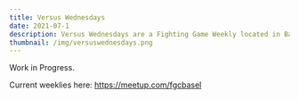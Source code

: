 ```yaml
---
title: Versus Wednesdays
date: 2021-07-1
description: Versus Wednesdays are a Fighting Game Weekly located in Basel, Switzerland.
thumbnail: /img/versuswednesdays.png
---
```


Work in Progress.

Current weeklies here: https://meetup.com/fgcbasel